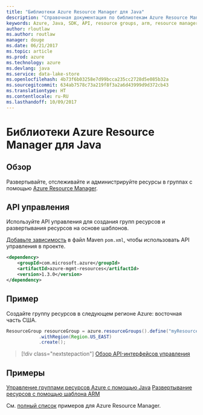 ```yaml
---
title: "Библиотеки Azure Resource Manager для Java"
description: "Справочная документация по библиотекам Azure Resource Manager для Java"
keywords: Azure, Java, SDK, API, resource groups, arm, resource manager
author: rloutlaw
ms.author: routlaw
manager: douge
ms.date: 06/21/2017
ms.topic: article
ms.prod: azure
ms.technology: azure
ms.devlang: java
ms.service: data-lake-store
ms.openlocfilehash: 4b73f6b03258e7d99bcca235cc2728d5e085b32a
ms.sourcegitcommit: 634ab7578c73a219f8f3a2a6d43999d9d372cb43
ms.translationtype: HT
ms.contentlocale: ru-RU
ms.lasthandoff: 10/09/2017
---
```

# <a name="azure-resource-manager-libraries-for-java"></a>Библиотеки Azure Resource Manager для Java

## <a name="overview"></a>Обзор

Развертывайте, отслеживайте и администрируйте ресурсы в группах с помощью [Azure Resource Manager](https://docs.microsoft.com/en-us/azure/azure-resource-manager/resource-group-overview).

## <a name="management-api"></a>API управления

Используйте API управления для создания групп ресурсов и развертывания ресурсов на основе шаблонов.

[Добавьте зависимость](https://maven.apache.org/guides/getting-started/index.html#How_do_I_use_external_dependencies) в файл Maven `pom.xml`, чтобы использовать API управления в проекте.


```XML
<dependency>
    <groupId>com.microsoft.azure</groupId>
    <artifactId>azure-mgmt-resources</artifactId>
    <version>1.3.0</version>
</dependency>
```

## <a name="example"></a>Пример

Создайте группу ресурсов в следующем регионе Azure: восточная часть США.

```java
ResourceGroup resourceGroup = azure.resourceGroups().define("myResourceGroup")
            .withRegion(Region.US_EAST)
            .create();
```

> [!div class="nextstepaction"]
> [Обзор API-интерфейсов управления](/java/api/overview/azure/resources/managementapi)

## <a name="samples"></a>Примеры

[Управление группами ресурсов Azure с помощью Java][1] 
[Развертывание ресурсов с помощью шаблона ARM][2]

[1]: https://github.com/Azure-Samples/resources-java-manage-resource-group
[2]: https://github.com/Azure-Samples/resources-java-deploy-using-arm-template

См. [полный список](https://azure.microsoft.com/resources/samples/?platform=java&term=resource) примеров для Azure Resource Manager.
